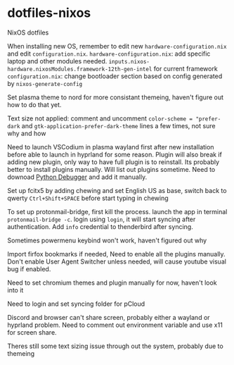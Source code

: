 # dotfiles-nixos

NixOS dotfiles

When installing new OS, remember to edit new `hardware-configuration.nix` and edit `configuration.nix`.
`hardware-configuration.nix`: add specific laptop and other modules needed. `inputs.nixos-hardware.nixosModules.framework-12th-gen-intel` for current framework
`configuration.nix`: change bootloader section based on config generated by `nixos-generate-config`

Set plasma theme to nord for more consistant themeing, haven't figure out how to do that yet.

Text size not applied: comment and uncomment `color-scheme = "prefer-dark` and `gtk-application-prefer-dark-theme` lines a few times, not sure why and how

Need to launch VSCodium in plasma wayland first after new installation before able to launch in hyprland for some reason. Plugin will also break if adding new plugin, only way to have full plugin is to reinstall. Its probably better to install plugins manually. Will list out plugins sometime. Need to downoad [Python Debugger](https://marketplace.visualstudio.com/items?itemName=ms-python.debugpy) and add it manually.

Set up fcitx5 by adding chewing and set English US as base, switch back to qwerty `Ctrl+Shift+SPACE` before start typing in chewing

To set up protonmail-bridge, first kill the process. launch the app in terminal `protonmail-bridge -c`. login using `login`, it will start syncing after authentication. Add `info` credential to thenderbird after syncing.

Sometimes powermenu keybind won't work, haven't figured out why

Import firfox bookmarks if needed, Need to enable all the plugins manually. Don't enable User Agent Switcher unless needed, will cause youtube visual bug if enabled.

Need to set chromium themes and plugin manually for now, haven't look into it

Need to login and set syncing folder for pCloud

Discord and browser can't share screen, probably either a wayland or hyprland problem. Need to comment out environment variable and use x11 for screen share.

Theres still some text sizing issue through out the system, probably due to themeing
